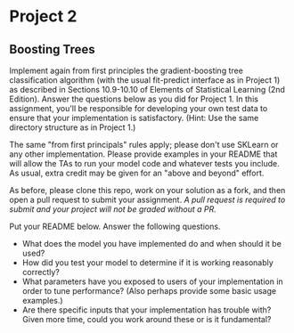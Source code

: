 # Project 2

## Boosting Trees

Implement again from first principles the gradient-boosting tree classification algorithm (with the usual fit-predict interface as in Project 1) as described in Sections 10.9-10.10 of Elements of Statistical Learning (2nd Edition). Answer the questions below as you did for Project 1. In this assignment, you'll be responsible for developing your own test data to ensure that your implementation is satisfactory. (Hint: Use the same directory structure as in Project 1.)

The same "from first principals" rules apply; please don't use SKLearn or any other implementation. Please provide examples in your README that will allow the TAs to run your model code and whatever tests you include. As usual, extra credit may be given for an "above and beyond" effort.

As before, please clone this repo, work on your solution as a fork, and then open a pull request to submit your assignment. *A pull request is required to submit and your project will not be graded without a PR.*

Put your README below. Answer the following questions.

* What does the model you have implemented do and when should it be used?
* How did you test your model to determine if it is working reasonably correctly?
* What parameters have you exposed to users of your implementation in order to tune performance? (Also perhaps provide some basic usage examples.)
* Are there specific inputs that your implementation has trouble with? Given more time, could you work around these or is it fundamental?